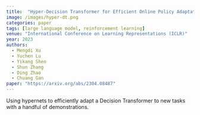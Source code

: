```yaml
---
title:  "Hyper-Decision Transformer for Efficient Online Policy Adaptation"
image: /images/hyper-dt.png
categories: paper
tags: [large language model, reinforcement learning]
venue: "International Conference on Learning Representations (ICLR)"
year: 2023
authors:
  - Mengdi Xu
  - Yuchen Lu
  - Yikang Shen
  - Shun Zhang
  - Ding Zhao
  - Chuang Gan
paper: "https://arxiv.org/abs/2304.08487"
---
```

Using hypernets to efficiently adapt a Decision Transformer to new tasks with a handful of demonstrations.

<!-- Also presented at the _Foundation Models for Decision Making Workshop_ at _NeurIPS_, 2022. -->
